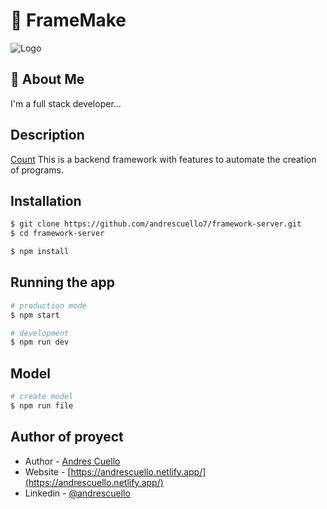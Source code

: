 # 🏮 FrameMake 

![Logo](https://elinux.org/images/thumb/e/ee/Arrayfire_logo_symbol.png/300px-Arrayfire_logo_symbol.png)


## 🚀 About Me
I'm a full stack developer...

## Description

[Count](https://github.com/nestjs/nest) This is a backend framework with features to automate the creation of programs.

## Installation

```bash
$ git clone https://github.com/andrescuello7/framework-server.git
$ cd framework-server

$ npm install
```

## Running the app

```bash
# production mode
$ npm start

# development
$ npm run dev

```

## Model

```bash
# create model
$ npm run file

```


## Author of proyect

- Author - [Andres Cuello](https://github.com/andrescuello7)
- Website - [https://andrescuello.netlify.app/](https://andrescuello.netlify.app/)
- Linkedin - [@andrescuello](https://www.linkedin.com/in/andres-cuello-a9a1b11bb/)

